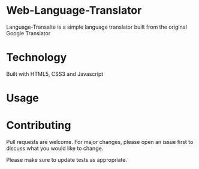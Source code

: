 # Web-Language-Translator

Language-Transalte is a simple language translator built from the original Google Translator

# Technology 

Built with HTML5, CSS3 and Javascript

# Usage


# Contributing

Pull requests are welcome. For major changes, please open an issue first to discuss what you would like to change.

Please make sure to update tests as appropriate.

